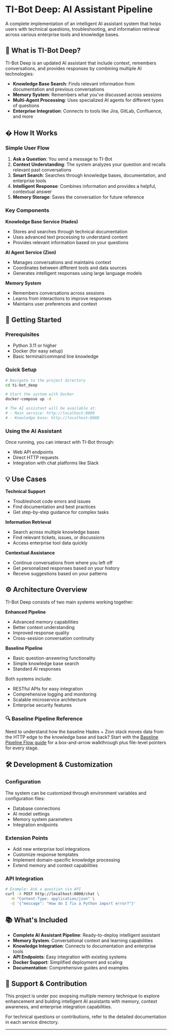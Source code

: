 # TI-Bot Deep: AI Assistant Pipeline

A complete implementation of an intelligent AI assistant system that helps users with technical questions, troubleshooting, and information retrieval across various enterprise tools and knowledge bases.

## 🎯 What is TI-Bot Deep?

TI-Bot Deep is an updated AI assistant that include  context, remembers conversations, and provides responses by combining multiple AI technologies:

- **Knowledge Base Search**: Finds relevant information from documentation and previous conversations
- **Memory System**: Remembers what you've discussed across sessions
- **Multi-Agent Processing**: Uses specialized AI agents for different types of questions
- **Enterprise Integration**: Connects to tools like Jira, GitLab, Confluence, and more

## � How It Works

### Simple User Flow
1. **Ask a Question**: You send a message to TI-Bot
2. **Context Understanding**: The system analyzes your question and recalls relevant past conversations
3. **Smart Search**: Searches through knowledge bases, documentation, and enterprise tools
4. **Intelligent Response**: Combines information and provides a helpful, contextual answer
5. **Memory Storage**: Saves the conversation for future reference

### Key Components

**Knowledge Base Service (Hades)**
- Stores and searches through technical documentation
- Uses advanced text processing to understand content
- Provides relevant information based on your questions

**AI Agent Service (Zion)**
- Manages conversations and maintains context
- Coordinates between different tools and data sources
- Generates intelligent responses using large language models

**Memory System**
- Remembers conversations across sessions
- Learns from interactions to improve responses
- Maintains user preferences and context

## 🚀 Getting Started

### Prerequisites
- Python 3.11 or higher
- Docker (for easy setup)
- Basic terminal/command line knowledge

### Quick Setup
```bash
# Navigate to the project directory
cd ti-bot_deep

# Start the system with Docker
docker-compose up -d

# The AI assistant will be available at:
# - Main service: http://localhost:8000
# - Knowledge base: http://localhost:8088
```

### Using the AI Assistant
Once running, you can interact with TI-Bot through:
- Web API endpoints
- Direct HTTP requests
- Integration with chat platforms like Slack

## 💡 Use Cases

**Technical Support**
- Troubleshoot code errors and issues
- Find documentation and best practices
- Get step-by-step guidance for complex tasks

**Information Retrieval**
- Search across multiple knowledge bases
- Find relevant tickets, issues, or discussions
- Access enterprise tool data quickly

**Contextual Assistance**
- Continue conversations from where you left off
- Get personalized responses based on your history
- Receive suggestions based on your patterns

## ⚙️ Architecture Overview

TI-Bot Deep consists of two main systems working together:

**Enhanced Pipeline**
- Advanced memory capabilities
- Better context understanding
- Improved response quality
- Cross-session conversation continuity

**Baseline Pipeline** 
- Basic question-answering functionality
- Simple knowledge base search
- Standard AI responses

Both systems include:
- RESTful APIs for easy integration
- Comprehensive logging and monitoring
- Scalable microservice architecture
- Enterprise security features

### 🔍 Baseline Pipeline Reference

Need to understand how the baseline Hades + Zion stack moves data from the HTTP edge to the knowledge base and back? Start with the [Baseline Pipeline Flow guide](docs/baseline-pipeline.md) for a box-and-arrow walkthrough plus file-level pointers for every stage.

## 🛠️ Development & Customization

### Configuration
The system can be customized through environment variables and configuration files:
- Database connections
- AI model settings
- Memory system parameters
- Integration endpoints

### Extension Points
- Add new enterprise tool integrations
- Customize response templates
- Implement domain-specific knowledge processing
- Extend memory and context capabilities

### API Integration
```bash
# Example: Ask a question via API
curl -X POST http://localhost:8000/chat \
  -H "Content-Type: application/json" \
  -d '{"message": "How do I fix a Python import error?"}'
```

## 📚 What's Included

- **Complete AI Assistant Pipeline**: Ready-to-deploy intelligent assistant
- **Memory System**: Conversational context and learning capabilities  
- **Knowledge Integration**: Connects to documentation and enterprise tools
- **API Endpoints**: Easy integration with existing systems
- **Docker Support**: Simplified deployment and scaling
- **Documentation**: Comprehensive guides and examples

## 🤝 Support & Contribution

This project is under poc exopsing multiple memory technique to explore enhancement and bulding intelligent AI assistants with memory, context awareness, and enterprise integration capabilities.

For technical questions or contributions, refer to the detailed documentation in each service directory.

---
